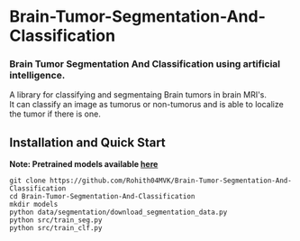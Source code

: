 # Brain-Tumor-Segmentation-And-Classification

### Brain Tumor Segmentation And Classification using artificial intelligence.

A library for classifying and segmentaing Brain tumors in brain MRI's.\
It can classify an image as tumorus or non-tumorus and is able to localize the tumor if there is one.

## Installation and Quick Start
**Note: Pretrained models available [here](https://dontasktoask.com/)**
```
git clone https://github.com/Rohith04MVK/Brain-Tumor-Segmentation-And-Classification
cd Brain-Tumor-Segmentation-And-Classification 
mkdir models
python data/segmentation/download_segmentation_data.py
python src/train_seg.py
python src/train_clf.py
```
